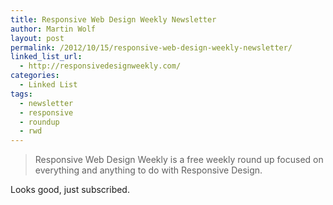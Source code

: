 ```yaml
---
title: Responsive Web Design Weekly Newsletter
author: Martin Wolf
layout: post
permalink: /2012/10/15/responsive-web-design-weekly-newsletter/
linked_list_url:
  - http://responsivedesignweekly.com/
categories:
  - Linked List
tags:
  - newsletter
  - responsive
  - roundup
  - rwd
---
```

> Responsive Web Design Weekly is a free weekly round up focused on everything and anything to do with Responsive Design.

Looks good, just subscribed.